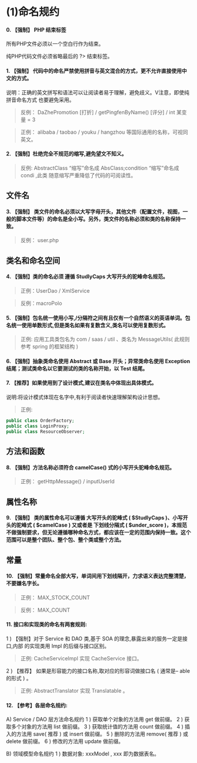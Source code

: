 (1)命名规约
========

#### 0. 【强制】 PHP 结束标签

所有PHP文件必须以一个空白行作为结束。

纯PHP代码文件必须省略最后的 ?> 结束标签。

#### 1. 【强制】 代码中的命名严禁使用拼音与英文混合的方式，更不允许直接使用中文的方式。
说明：正确的英文拼写和语法可以让阅读者易于理解，避免歧义。V注意，即使纯拼音命名方式
也要避免采用。

> 反例： DaZhePromotion [打折] / getPingfenByName() [评分] / int 某变量 = 3

> 正例： alibaba / taobao / youku / hangzhou 等国际通用的名称，可视同英文。

#### 2. 【强制】杜绝完全不规范的缩写,避免望文不知义。
> 反例: AbstractClass “缩写”命名成 AbsClass;condition “缩写”命名成 condi ,此类
随意缩写严重降低了代码的可阅读性。

## 文件名

#### 3. 【强制】 类文件的命名必须以大写字母开头，其他文件（配置文件，视图，一般的脚本文件等）的命名是全小写。另外，类文件的名称必须和类的名称保持一致。

> 反例： user.php


## 类名和命名空间

#### 4. 【强制】类的命名必须 遵循 StudlyCaps 大写开头的驼峰命名规范。

> 正例：UserDao / XmlService 

> 反例：macroPolo

#### 5. 【强制】包名统一使用小写,/分隔符之间有且仅有一个自然语义的英语单词。包名统一使用单数形式,但是类名如果有复数含义,类名可以使用复数形式。

> 正例: 应用工具类包名为 com / saas / util 、类名为 MessageUtils( 此规则参考
spring 的框架结构 )

#### 6. 【强制】抽象类命名使用 Abstract 或 Base 开头；异常类命名使用 Exception 结尾；测试类命名以它要测试的类的名称开始，以 Test 结尾。

#### 7. 【推荐】如果使用到了设计模式,建议在类名中体现出具体模式。
说明:将设计模式体现在名字中,有利于阅读者快速理解架构设计思想。
> 正例: 

```php
public class OrderFactory;
public class LoginProxy;
public class ResourceObserver;
```


## 方法和函数

#### 8. 【强制】方法名称必须符合 camelCase() 式的小写开头驼峰命名规范。

> 正例： getHttpMessage() / inputUserId

## 属性名称

#### 9. 【强制】 类的属性命名可以遵循 大写开头的驼峰式 ( $StudlyCaps )、小写开头的驼峰式 ( $camelCase ) 又或者是 下划线分隔式 ( $under_score )，本规范不做强制要求，但无论遵循哪种命名方式，都应该在一定的范围内保持一致。这个范围可以是整个团队、整个包、整个类或整个方法。

## 常量

#### 10. 【强制】常量命名全部大写，单词间用下划线隔开，力求语义表达完整清楚，不要嫌名字长。

> 正例： MAX_STOCK_COUNT

> 反例： MAX_COUNT


#### 11. 接口和实现类的命名有两套规则:

1 ) 【强制】对于 Service 和 DAO 类,基于 SOA 的理念,暴露出来的服务一定是接口,内部
的实现类用 Impl 的后缀与接口区别。
> 正例: CacheServiceImpl 实现 CacheService 接口。

2 ) 【推荐】 如果是形容能力的接口名称,取对应的形容词做接口名 ( 通常是– able 的形式 ) 。
> 正例: AbstractTranslator 实现 Translatable 。


#### 12. 【参考】各层命名规约:

A) Service / DAO 层方法命名规约
1 ) 获取单个对象的方法用 get 做前缀。
2 ) 获取多个对象的方法用 list 做前缀。
3 ) 获取统计值的方法用 count 做前缀。
4 ) 插入的方法用 save( 推荐 ) 或 insert 做前缀。
5 ) 删除的方法用 remove( 推荐 ) 或 delete 做前缀。
6 ) 修改的方法用 update 做前缀。

B) 领域模型命名规约
1 ) 数据对象: xxxModel , xxx 即为数据表名。


